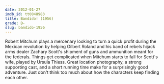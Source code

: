 ```yaml
---
date: 2012-01-27
imdb_id: tt0048983
title: Bandido! (1956)
grade: B-
slug: bandido-1956
---
```


Robert Mitchum plays a mercenary looking to turn a quick profit during the Mexican revolution by helping Gilbert Roland and his band of rebels hijack arms dealer Zachary Scott's shipment of guns and ammunition meant for the federals. Things get complicated when Mitchum starts to fall for Scott's wife, played by Ursula Thiess. Great location photography, a strong supporting cast, and a short running time make for a surprisingly good adventure. Just don't think too much about how the characters keep finding each other.

